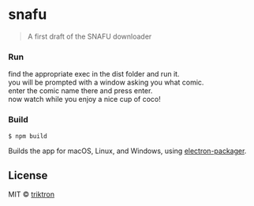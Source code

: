 # snafu

> A first draft of the SNAFU downloader


### Run

find the appropriate exec in the dist folder and run it.<br>
you will be prompted with a window asking you what comic.<br>
enter the comic name there and press enter.<br>
now watch while you enjoy a nice cup of coco!

### Build

```
$ npm build
```

Builds the app for macOS, Linux, and Windows, using [electron-packager](https://github.com/electron-userland/electron-packager).


## License

MIT © [triktron](http://triktron.github.io)
